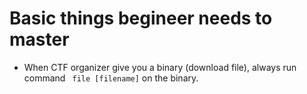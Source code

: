 # Basic things begineer needs to master
- When CTF organizer give you a binary (download file), always run command ``` file [filename]``` on the binary.
